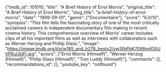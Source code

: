 {"tmdb_id": 101010, "title": "A Brief History of Errol Morris", "original_title": "A Brief History of Errol Morris", "slug_title": "a-brief-history-of-errol-morris", "date": "1999-09-01", "genre": ["Documentaire"], "score": "6.0/10", "synopsis": "This film tells the fascinating story of one of the most critically acclaimed careers in independent documentary film making in recent cinema history. This comprehensive overview of Morris' career includes clips of all his important films as well as interviews with collaborators such as Werner Herzog and Phillip Glass.", "image": "https://image.tmdb.org/t/p/w185_and_h278_bestv2/vw3fbPbK70X6mjIO0UVP6uUkIFr.jpg", "actors": ["Errol Morris (Himself)", "Werner Herzog (Himself)", "Philip Glass (Himself)", "Tom Luddy (Himself)"], "comments": [], "recommandations_id": [], "youtube_key": "notfound"}